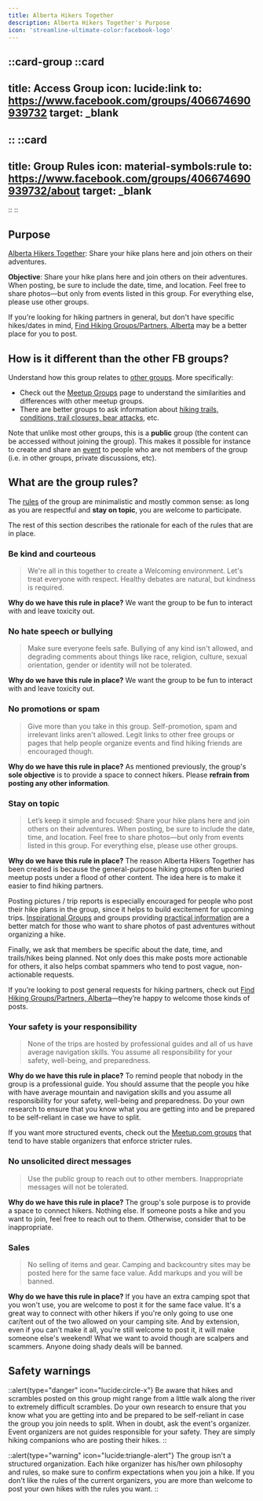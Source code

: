 ```yaml
---
title: Alberta Hikers Together
description: Alberta Hikers Together's Purpose
icon: 'streamline-ultimate-color:facebook-logo'
---
```


::card-group
  ::card
  ---
  title: Access Group
  icon: lucide:link
  to: https://www.facebook.com/groups/406674690939732
  target: _blank
  ---
  ::
  ::card
  ---
  title: Group Rules
  icon: material-symbols:rule
  to: https://www.facebook.com/groups/406674690939732/about
  target: _blank
  ---
  ::
::

## Purpose

[Alberta Hikers Together](https://www.facebook.com/groups/albertahikerstogether): Share your hike plans here and join others on their adventures.

**Objective**: Share your hike plans here and join others on their adventures. When posting, be sure to include the date, time, and location. Feel free to share photos—but only from events listed in this group. For everything else, please use other groups.

If you're looking for hiking partners in general, but don't have specific hikes/dates in mind, [Find Hiking Groups/Partners, Alberta](https://www.facebook.com/groups/1835212146753367) may be a better place for you to post.

## How is it different than the other FB groups?

Understand how this group relates to [other groups](/hiking-groups/by-category). More specifically:
- Check out the [Meetup Groups](/hiking-groups/by-category/meetups) page to understand the similarities and differences with other meetup groups.
- There are better groups to ask information about [hiking trails, conditions, trail closures, bear attacks](/hiking-groups/by-category/practical-information), etc. 

Note that unlike most other groups, this is a **public** group (the content can be accessed without joining the group). This makes it possible for instance to create and 
  share an [event](https://www.facebook.com/groups/albertahikerstogether/events/) to people who are not members of the group (i.e. in other groups, private discussions, etc).

## What are the group rules?

The [rules](https://www.facebook.com/groups/albertahikerstogether/about) of the group are minimalistic and mostly common sense: as long as you are respectful and **stay on topic**, you are welcome to participate.

The rest of this section describes the rationale for each of the rules that are in place.

### Be kind and courteous

> We're all in this together to create a Welcoming environment. Let's treat everyone with respect. Healthy debates are natural, but kindness is required.

**Why do we have this rule in place?** We want the group to be fun to interact with and leave toxicity out. 

### No hate speech or bullying

> Make sure everyone feels safe. Bullying of any kind isn't allowed, and degrading comments about things like race, religion, culture, sexual orientation, gender or identity will not be tolerated.

**Why do we have this rule in place?** We want the group to be fun to interact with and leave toxicity out. 

### No promotions or spam

> Give more than you take in this group. Self-promotion, spam and irrelevant links aren't allowed. Legit links to other free groups or pages that help people organize events and find hiking friends are encouraged though.

**Why do we have this rule in place?** As mentioned previously, the group's **sole objective** is to provide a space to connect hikers. Please **refrain from posting any other information**.

### Stay on topic

> Let’s keep it simple and focused: Share your hike plans here and join others on their adventures. When posting, be sure to include the date, time, and location. Feel free to share photos—but only from events listed in this group. For everything else, please use other groups.

**Why do we have this rule in place?** The reason Alberta Hikers Together has been created is because the general-purpose hiking groups often buried meetup posts under a flood of other content. The idea here is to make it easier to find hiking partners.

Posting pictures / trip reports is especially encouraged for people who post their hike plans in the group, since it helps to build excitement for upcoming trips. [Inspirational Groups](/hiking-groups/by-category/inspirational) and groups providing [practical information](/hiking-groups/by-category/practical-information) are a better match for those who want to share photos of past adventures without organizing a hike.

Finally, we ask that members be specific about the date, time, and trails/hikes being planned. Not only does this make posts more actionable for others, it also helps combat spammers who tend to post vague, non-actionable requests.

If you’re looking to post general requests for hiking partners, check out [Find Hiking Groups/Partners, Alberta](https://www.facebook.com/groups/1835212146753367)—they’re happy to welcome those kinds of posts.

### Your safety is your responsibility

> None of the trips are hosted by professional guides and all of us have average navigation skills. You assume all responsibility for your safety, well-being, and preparedness.

**Why do we have this rule in place?** To remind people that nobody in the group is a professional guide. You should assume that the people you hike with have average mountain and navigation skills and you assume all responsibility for your safety, well-being and preparedness. Do your own research to ensure that you know what you are getting into and be prepared to be self-reliant in case we have to split.

If you want more structured events, check out the [Meetup.com groups](/hiking-groups/by-category/meetups#meetupcom-groups) that tend to have stable organizers that enforce stricter rules.

### No unsolicited direct messages

> Use the public group to reach out to other members. Inappropriate messages will not be tolerated.

**Why do we have this rule in place?** The group's sole purpose is to provide a space to connect hikers. Nothing else. If someone posts a hike and you want to join, feel free to reach out to them. Otherwise, consider that to be inappropriate.

### Sales

> No selling of items and gear. Camping and backcountry sites may be posted here for the same face value. Add markups and you will be banned.

**Why do we have this rule in place?** If you have an extra camping spot that you won't use, you are welcome to post it for the same face value. It's a great way to connect with other hikers if you're only going to use one car/tent out of the two allowed on your camping site. And by extension, even if you can't make it all, you're still welcome to post it, it will make someone else's weekend!
What we want to avoid though are scalpers and scammers. Anyone doing shady deals will be banned.


## Safety warnings

::alert{type="danger" icon="lucide:circle-x"}
  Be aware that hikes and scrambles posted on this group might range from a little walk along the river to extremely difficult scrambles. Do your own research to ensure that you know what you are getting into and be prepared to be self-reliant in case the group you join needs to split. When in doubt, ask the event's organizer. Event organizers are not guides responsible for your safety. They are simply hiking companions who are posting their hikes.
::

::alert{type="warning" icon="lucide:triangle-alert"}
The group isn't a structured organization. Each hike organizer has his/her own philosophy and rules, so make sure to confirm expectations when you join a hike. If you don't like the rules of the current organizers, you are more than welcome to post your own hikes with the rules you want.
::

